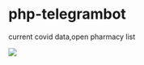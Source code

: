 # php-telegrambot
<p>current covid data,open pharmacy list</p>
<img src="https://user-images.githubusercontent.com/61662546/110204914-a5f5d100-7e86-11eb-87a6-bb9ac0a7271c.jpg">
